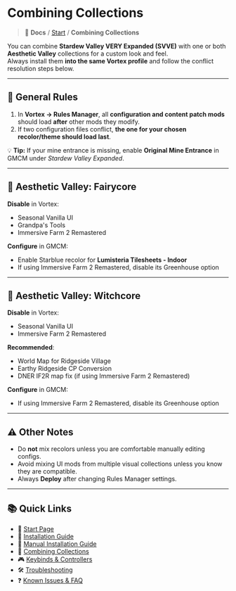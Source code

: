 # Combining Collections

> 📂 **Docs** / [Start](/start.md) / **Combining Collections**

You can combine **Stardew Valley VERY Expanded (SVVE)** with one or both **Aesthetic Valley** collections for a custom look and feel.  
Always install them **into the same Vortex profile** and follow the conflict resolution steps below.

---

## 🔄 General Rules

1. In **Vortex → Rules Manager**, all **configuration and content patch mods** should load **after** other mods they modify.  
2. If two configuration files conflict, **the one for your chosen recolor/theme should load last**.

💡 **Tip:** If your mine entrance is missing, enable **Original Mine Entrance** in GMCM under *Stardew Valley Expanded*.

---

## 🌸 Aesthetic Valley: Fairycore

**Disable** in Vortex:
- Seasonal Vanilla UI  
- Grandpa's Tools  
- Immersive Farm 2 Remastered  

**Configure** in GMCM:
- Enable Starblue recolor for **Lumisteria Tilesheets - Indoor**  
- If using Immersive Farm 2 Remastered, disable its Greenhouse option

---

## 🔮 Aesthetic Valley: Witchcore

**Disable** in Vortex:
- Seasonal Vanilla UI  
- Immersive Farm 2 Remastered  

**Recommended**:
- World Map for Ridgeside Village  
- Earthy Ridgeside CP Conversion  
- DNER IF2R map fix (if using Immersive Farm 2 Remastered)

**Configure** in GMCM:
- If using Immersive Farm 2 Remastered, disable its Greenhouse option

---

## ⚠️ Other Notes

- Do **not** mix recolors unless you are comfortable manually editing configs.  
- Avoid mixing UI mods from multiple visual collections unless you know they are compatible.  
- Always **Deploy** after changing Rules Manager settings.

---

## 📚 Quick Links

- 🌾 [Start Page](/start)  
- 🚀 [Installation Guide](/install)  
- 🧩 [Manual Installation Guide](/manual-install)  
- 🔀 [Combining Collections](/combining)  
- 🎮 [Keybinds & Controllers](/keybinds)  
- 🛠️ [Troubleshooting](/troubleshooting)  
- ❓ [Known Issues & FAQ](/known-issues-and-faq)  
